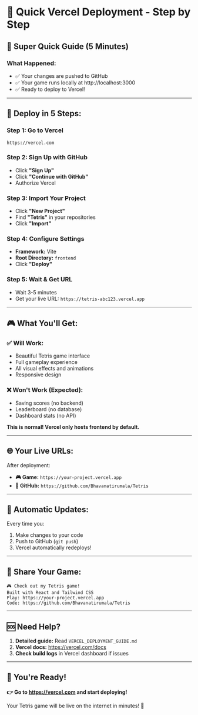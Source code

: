 # 🚀 Quick Vercel Deployment - Step by Step

## 🎯 **Super Quick Guide (5 Minutes)**

### **What Happened:**
- ✅ Your changes are pushed to GitHub
- ✅ Your game runs locally at http://localhost:3000
- ✅ Ready to deploy to Vercel!

---

## 🚀 **Deploy in 5 Steps:**

### **Step 1: Go to Vercel**
```
https://vercel.com
```

### **Step 2: Sign Up with GitHub**
- Click **"Sign Up"**
- Click **"Continue with GitHub"**
- Authorize Vercel

### **Step 3: Import Your Project**
- Click **"New Project"**
- Find **"Tetris"** in your repositories
- Click **"Import"**

### **Step 4: Configure Settings**
- **Framework:** Vite
- **Root Directory:** `frontend`
- Click **"Deploy"**

### **Step 5: Wait & Get URL**
- Wait 3-5 minutes
- Get your live URL: `https://tetris-abc123.vercel.app`

---

## 🎮 **What You'll Get:**

### **✅ Will Work:**
- Beautiful Tetris game interface
- Full gameplay experience
- All visual effects and animations
- Responsive design

### **❌ Won't Work (Expected):**
- Saving scores (no backend)
- Leaderboard (no database)
- Dashboard stats (no API)

**This is normal! Vercel only hosts frontend by default.**

---

## 🌐 **Your Live URLs:**

After deployment:
- **🎮 Game:** `https://your-project.vercel.app`
- **📂 GitHub:** `https://github.com/Bhavanatirumala/Tetris`

---

## 🔄 **Automatic Updates:**

Every time you:
1. Make changes to your code
2. Push to GitHub (`git push`)
3. Vercel automatically redeploys!

---

## 📱 **Share Your Game:**

```
🎮 Check out my Tetris game!
Built with React and Tailwind CSS
Play: https://your-project.vercel.app
Code: https://github.com/Bhavanatirumala/Tetris
```

---

## 🆘 **Need Help?**

1. **Detailed guide:** Read `VERCEL_DEPLOYMENT_GUIDE.md`
2. **Vercel docs:** https://vercel.com/docs
3. **Check build logs** in Vercel dashboard if issues

---

## 🎉 **You're Ready!**

**👉 Go to https://vercel.com and start deploying!**

Your Tetris game will be live on the internet in minutes! 🌟

